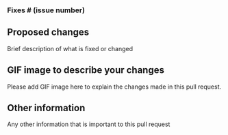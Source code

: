 ### Fixes # (issue number)

## Proposed changes

Brief description of what is fixed or changed 

## GIF image to describe your changes
Please add GIF image here to explain the changes made in this pull request. 
<!-- 
You can google to find many free online gif creating websites but for your convenience we have mentioned here a few of them.
* [Ezgif.com](https://ezgif.com/maker)
* [Gifmaker.me](https://gifmaker.me/)
* [Giphy.com](https://giphy.com/create/gifmaker)
 -->


## Other information

 Any other information that is important to this pull request

 
